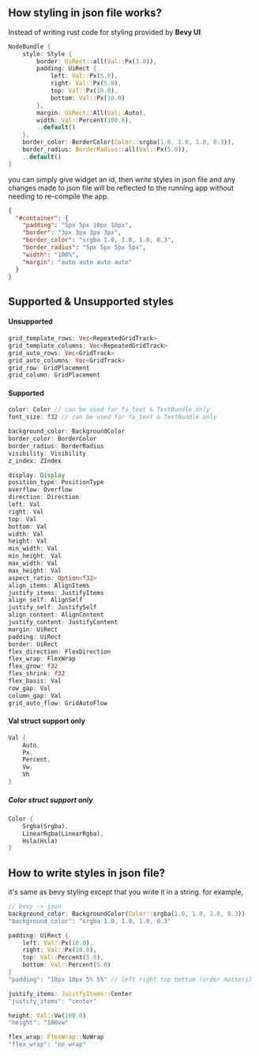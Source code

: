 ## How styling in json file works?

Instead of writing rust code for styling provided by **Bevy UI**
```rust
NodeBundle {
    style: Style {
        border: UiRect::all(Val::Px(3.0)),
        padding: UiRect {
            left: Val::Px(5.0),
            right: Val::Px(5.0),
            top: Val::Px(10.0),
            bottom: Val::Px(10.0)
        },
        margin: UiRect::All(Val::Auto),
        width: Val::Percent(100.0),
        ..default()
    },
    border_color: BorderColor(Color::srgba(1.0, 1.0, 1.0, 0.3)),
    border_radius: BorderRadius::all(Val::Px(5.0)),
    ..default()
}
```
you can simply give widget an id, then write styles in json file and any changes made
to json file will be reflected to the running app without needing to re-compile the app.
```json
{
  "#container": {
    "padding": "5px 5px 10px 10px",
    "border": "3px 3px 3px 3px",
    "border_color": "srgba 1.0, 1.0, 1.0, 0.3",
    "border_radius": "5px 5px 5px 5px",
    "width": "100%",
    "margin": "auto auto auto auto"
  }
}
```

## Supported & Unsupported styles

#### Unsupported
```rust
grid_template_rows: Vec<RepeatedGridTrack>
grid_template_columns: Vec<RepeatedGridTrack>
grid_auto_rows: Vec<GridTrack>
grid_auto_columns: Vec<GridTrack>
grid_row: GridPlacement
grid_column: GridPlacement
```

#### Supported
```rust
color: Color // can be used for fa_text & TextBundle only
font_size: f32 // can be used for fa_text & TextBundle only

background_color: BackgroundColor
border_color: BorderColor
border_radius: BorderRadius
visibility: Visibility
z_index: ZIndex

display: Display
position_type: PositionType
overflow: Overflow
direction: Direction
left: Val
right: Val
top: Val
bottom: Val
width: Val
height: Val
min_width: Val
min_height: Val
max_width: Val
max_height: Val
aspect_ratio: Option<f32>
align_items: AlignItems
justify_items: JustifyItems
align_self: AlignSelf
justify_self: JustifySelf
align_content: AlignContent
justify_content: JustifyContent
margin: UiRect
padding: UiRect
border: UiRect
flex_direction: FlexDirection
flex_wrap: FlexWrap
flex_grow: f32
flex_shrink: f32
flex_basis: Val
row_gap: Val
column_gap: Val
grid_auto_flow: GridAutoFlow
```

#### Val struct support only
```rust
Val {
    Auto,
    Px,
    Percent,
    Vw,
    Vh
}
```

##### Color struct support only
```rust
Color {
    Srgba(Srgba),
    LinearRgba(LinearRgba),
    Hsla(Hsla)
}
```

## How to write styles in json file?

it's same as bevy styling except that you write it in a string.
for example,
```rust
// bevy -> json
background_color: BackgroundColor(Color::srgba(1.0, 1.0, 1.0, 0.3))
"background_color": "srgba 1.0, 1.0, 1.0, 0.3"

padding: UiRect {
    left: Val::Px(10.0),
    right: Val::Px(10.0),
    top: Val::Percent(5.0),
    bottom: Val::Percent(5.0)
}
"padding": "10px 10px 5% 5%" // left right top bottom (order matters)

justify_items: JusitfyItems::Center
"justify_items": "center"

height: Val::Vw(100.0)
"height": "100vw"

flex_wrap: FlexWrap::NoWrap
"flex_wrap": "no_wrap"
```
